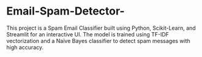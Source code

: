 # Email-Spam-Detector-
This project is a Spam Email Classifier built using Python, Scikit-Learn, and Streamlit for an interactive UI. The model is trained using TF-IDF vectorization and a Naïve Bayes classifier to detect spam messages with high accuracy.

